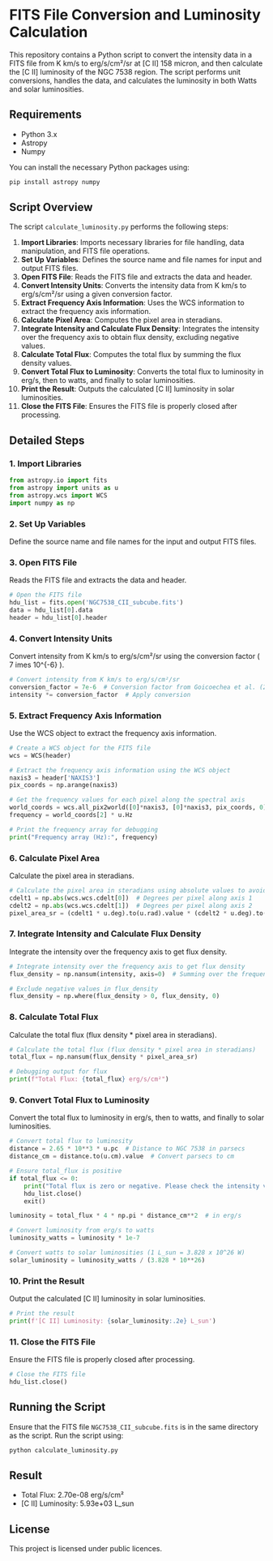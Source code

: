 
# FITS File Conversion and Luminosity Calculation

This repository contains a Python script to convert the intensity data in a FITS file from K km/s to erg/s/cm²/sr at [C II] 158 micron, and then calculate the [C II] luminosity of the NGC 7538 region. The script performs unit conversions, handles the data, and calculates the luminosity in both Watts and solar luminosities.

## Requirements

- Python 3.x
- Astropy
- Numpy

You can install the necessary Python packages using:

```sh
pip install astropy numpy
```

## Script Overview

The script `calculate_luminosity.py` performs the following steps:

1. **Import Libraries**: Imports necessary libraries for file handling, data manipulation, and FITS file operations.
2. **Set Up Variables**: Defines the source name and file names for input and output FITS files.
3. **Open FITS File**: Reads the FITS file and extracts the data and header.
4. **Convert Intensity Units**: Converts the intensity data from K km/s to erg/s/cm²/sr using a given conversion factor.
5. **Extract Frequency Axis Information**: Uses the WCS information to extract the frequency axis information.
6. **Calculate Pixel Area**: Computes the pixel area in steradians.
7. **Integrate Intensity and Calculate Flux Density**: Integrates the intensity over the frequency axis to obtain flux density, excluding negative values.
8. **Calculate Total Flux**: Computes the total flux by summing the flux density values.
9. **Convert Total Flux to Luminosity**: Converts the total flux to luminosity in erg/s, then to watts, and finally to solar luminosities.
10. **Print the Result**: Outputs the calculated [C II] luminosity in solar luminosities.
11. **Close the FITS File**: Ensures the FITS file is properly closed after processing.

## Detailed Steps

### 1. Import Libraries

```python
from astropy.io import fits
from astropy import units as u
from astropy.wcs import WCS
import numpy as np
```

### 2. Set Up Variables

Define the source name and file names for the input and output FITS files.

### 3. Open FITS File

Reads the FITS file and extracts the data and header.

```python
# Open the FITS file
hdu_list = fits.open('NGC7538_CII_subcube.fits')
data = hdu_list[0].data
header = hdu_list[0].header
```

### 4. Convert Intensity Units

Convert intensity from K km/s to erg/s/cm²/sr using the conversion factor \( 7 	imes 10^{-6} \).

```python
# Convert intensity from K km/s to erg/s/cm²/sr
conversion_factor = 7e-6  # Conversion factor from Goicoechea et al. (2015)
intensity *= conversion_factor  # Apply conversion
```

### 5. Extract Frequency Axis Information

Use the WCS object to extract the frequency axis information.

```python
# Create a WCS object for the FITS file
wcs = WCS(header)

# Extract the frequency axis information using the WCS object
naxis3 = header['NAXIS3']
pix_coords = np.arange(naxis3)

# Get the frequency values for each pixel along the spectral axis
world_coords = wcs.all_pix2world([0]*naxis3, [0]*naxis3, pix_coords, 0)
frequency = world_coords[2] * u.Hz

# Print the frequency array for debugging
print("Frequency array (Hz):", frequency)
```

### 6. Calculate Pixel Area

Calculate the pixel area in steradians.

```python
# Calculate the pixel area in steradians using absolute values to avoid negative areas
cdelt1 = np.abs(wcs.wcs.cdelt[0])  # Degrees per pixel along axis 1
cdelt2 = np.abs(wcs.wcs.cdelt[1])  # Degrees per pixel along axis 2
pixel_area_sr = (cdelt1 * u.deg).to(u.rad).value * (cdelt2 * u.deg).to(u.rad).value
```

### 7. Integrate Intensity and Calculate Flux Density

Integrate the intensity over the frequency axis to get flux density.

```python
# Integrate intensity over the frequency axis to get flux density
flux_density = np.nansum(intensity, axis=0)  # Summing over the frequency axis

# Exclude negative values in flux_density
flux_density = np.where(flux_density > 0, flux_density, 0)
```

### 8. Calculate Total Flux

Calculate the total flux (flux density * pixel area in steradians).

```python
# Calculate the total flux (flux density * pixel area in steradians)
total_flux = np.nansum(flux_density * pixel_area_sr)

# Debugging output for flux
print(f"Total Flux: {total_flux} erg/s/cm²")
```

### 9. Convert Total Flux to Luminosity

Convert the total flux to luminosity in erg/s, then to watts, and finally to solar luminosities.

```python
# Convert total flux to luminosity
distance = 2.65 * 10**3 * u.pc  # Distance to NGC 7538 in parsecs
distance_cm = distance.to(u.cm).value  # Convert parsecs to cm

# Ensure total_flux is positive
if total_flux <= 0:
    print("Total flux is zero or negative. Please check the intensity values.")
    hdu_list.close()
    exit()

luminosity = total_flux * 4 * np.pi * distance_cm**2  # in erg/s

# Convert luminosity from erg/s to watts
luminosity_watts = luminosity * 1e-7

# Convert watts to solar luminosities (1 L_sun = 3.828 x 10^26 W)
solar_luminosity = luminosity_watts / (3.828 * 10**26)
```

### 10. Print the Result

Output the calculated [C II] luminosity in solar luminosities.

```python
# Print the result
print(f'[C II] Luminosity: {solar_luminosity:.2e} L_sun')
```

### 11. Close the FITS File

Ensure the FITS file is properly closed after processing.

```python
# Close the FITS file
hdu_list.close()
```

## Running the Script

Ensure that the FITS file `NGC7538_CII_subcube.fits` is in the same directory as the script. Run the script using:

```sh
python calculate_luminosity.py
```
## Result 

- Total Flux: 2.70e-08 erg/s/cm²
- [C II] Luminosity: 5.93e+03 L_sun

## License

This project is licensed under public licences. 
